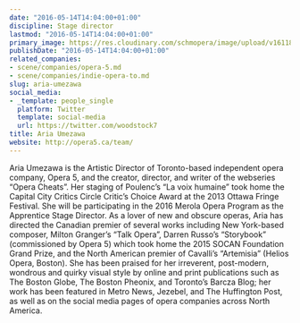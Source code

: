 ```yaml
---
date: "2016-05-14T14:04:00+01:00"
discipline: Stage director
lastmod: "2016-05-14T14:04:00+01:00"
primary_image: https://res.cloudinary.com/schmopera/image/upload/v1611882471/media/2021/01/A._Umezawa_Headshot_2_zeilad.jpg
publishDate: "2016-05-14T14:04:00+01:00"
related_companies:
- scene/companies/opera-5.md
- scene/companies/indie-opera-to.md
slug: aria-umezawa
social_media:
- _template: people_single
  platform: Twitter
  template: social-media
  url: https://twitter.com/woodstock7
title: Aria Umezawa
website: http://opera5.ca/team/
---
```

Aria Umezawa is the Artistic Director of Toronto-based independent opera company, Opera 5, and the creator, director, and writer of the webseries “Opera Cheats”. Her staging of Poulenc’s “La voix humaine” took home the Capital City Critics Circle Critic’s Choice Award at the 2013 Ottawa Fringe Festival. She will be participating in the 2016 Merola Opera Program as the Apprentice Stage Director. As a lover of new and obscure operas, Aria has directed the Canadian premier of several works including New York-based composer, Milton Granger’s “Talk Opera”, Darren Russo’s “Storybook” (commissioned by Opera 5) which took home the 2015 SOCAN Foundation Grand Prize, and the North American premier of Cavalli’s “Artemisia” (Helios Opera, Boston). She has been praised for her irreverent, post-modern, wondrous and quirky visual style by online and print publications such as The Boston Globe, The Boston Pheonix, and Toronto’s Barcza Blog; her work has been featured in Metro News, Jezebel, and The Huffington Post, as well as on the social media pages of opera companies across North America.
